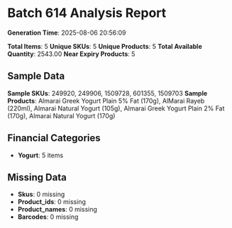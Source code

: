 # Batch 614 Analysis Report

**Generation Time**: 2025-08-06 20:56:09

**Total Items**: 5
**Unique SKUs**: 5
**Unique Products**: 5
**Total Available Quantity**: 2543.00
**Near Expiry Products**: 5

## Sample Data
**Sample SKUs**: 249920, 249906, 1509728, 601355, 1509703
**Sample Products**: Almarai Greek Yogurt Plain 5% Fat (170g), AlMarai Rayeb (220ml), Almarai Natural Yogurt (105g), Almarai Greek Yogurt Plain 2% Fat (170g), Almarai Natural Yogurt (170g)

## Financial Categories
- **Yogurt**: 5 items

## Missing Data
- **Skus**: 0 missing
- **Product_ids**: 0 missing
- **Product_names**: 0 missing
- **Barcodes**: 0 missing
